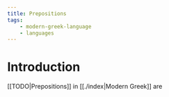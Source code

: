 ```yaml
---
title: Prepositions
tags:
    - modern-greek-language
    - languages
---
```


# Introduction

[[TODO|Prepositions]] in [[./index|Modern Greek]] are